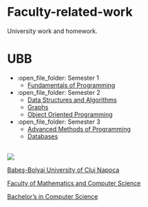 # Faculty-related-work
University work and homework.

# UBB
<ul>
  <li>:open_file_folder: Semester 1
    <ul>
      <li>
        <a href="https://github.com/AndreiVarga123/University-Projects/tree/main/Semester%201/Fundamentals%20of%20Programming"> 
          Fundamentals of Programming
        </a>
      </li>
    </ul>
  </li>
  <li>:open_file_folder: Semester 2
    <ul>
      <li>
        <a href="https://github.com/AndreiVarga123/University-Projects/tree/main/Semester%202/Data%20structures%20and%20algorithms"> 
          Data Structures and Algorithms
        </a>
      </li>
       <li>
        <a href="https://github.com/AndreiVarga123/University-Projects/tree/main/Semester%202/Graph%20Algorithms"> 
          Graphs
        </a>
      </li>
      <li>
        <a href=https://github.com/AndreiVarga123/University-Projects/tree/main/Semester%202/Object%20Oriented%20Programming> 
          Object Oriented Programming
        </a>
      </li>
    </ul>
  </li>
  <li>:open_file_folder: Semester 3
    <ul>
      <li>
        <a href="https://github.com/TimoficiucDaniel/Advanced-Methods-of-Programming"> 
          Advanced Methods of Programming 
        </a>
      </li>
      <li>
        <a href="https://github.com/TimoficiucDaniel/Databases"> 
            Databases 
        </a>
    </ul>
  </li>
</ul>

<br>
<img src="http://www.chem.ubbcluj.ro/romana/conferinte/MEEMB/archive/pictures/ubb.gif" />
<a href="http://www.cs.ubbcluj.ro">
<p> Babeş-Bolyai University of Cluj Napoca </p>
<p> Faculty of Mathematics and Computer Science </p>
<p> Bachelor’s in Computer Science </p>
</a>
<br>
